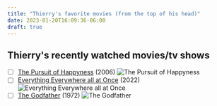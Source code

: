 ```yaml
---
title: "Thierry's favorite movies (from the top of his head)"
date: 2023-01-20T16:09:36-06:00
draft: true
---
```


## Thierry's recently watched movies/tv shows


- [ ] [The Pursuit of Happyness](https://www.imdb.com/title/tt0454921/) (2006)
![The Pursuit of Happyness](https://www.themoviedb.org/t/p/w1280/sv1xJUazXeYqALzczSZ3O6nkH75.jpg)
- [ ] [Everything Everywhere all at Once](https://www.imdb.com/title/tt6710474/) (2022)
![Everything Everywhere all at Once](https://www.themoviedb.org/t/p/original/w3LxiVYdWWRvEVdn5RYq6jIqkb1.jpg)
- [ ] [The Godfather](https://www.imdb.com/title/tt0068646/) (1972)
![The Godfather](https://www.themoviedb.org/t/p/original/rPdtLWNsZmAtoZl9PK7S2wE3qiS.jpg)
